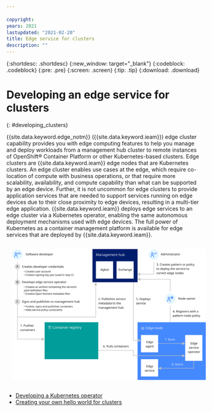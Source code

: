 ```yaml
---

copyright:
years: 2021
lastupdated: "2021-02-20"
title: Edge service for clusters
description: ""
---
```


{:shortdesc: .shortdesc}
{:new_window: target="_blank"}
{:codeblock: .codeblock}
{:pre: .pre}
{:screen: .screen}
{:tip: .tip}
{:download: .download}

# Developing an edge service for clusters
{: #developing_clusters}

{{site.data.keyword.edge_notm}} ({{site.data.keyword.ieam}}) edge cluster capability provides you with edge computing features to help you manage and deploy workloads from a management hub cluster to remote instances of OpenShift® Container Platform or other Kubernetes-based clusters. Edge clusters are {{site.data.keyword.ieam}} edge nodes that are Kubernetes clusters. An edge cluster enables use cases at the edge, which require co-location of compute with business operations, or that require more scalability, availability, and compute capability than what can be supported by an edge device. Further, it is not uncommon for edge clusters to provide application services that are needed to support services running on edge devices due to their close proximity to edge devices, resulting in a multi-tier edge application. {{site.data.keyword.ieam}} deploys edge services to an edge cluster via a Kubernetes operator, enabling the same autonomous deployment mechanisms used with edge devices. The full power of Kubernetes as a container management platform is available for edge services that are deployed by {{site.data.keyword.ieam}}.

<img src="../images/edge/03b_Developing_edge_service_for_cluster.svg" style="margin: 3%" alt="Developing an edge service for clusters">

* [Developing a Kubernetes operator](service_operators.md)
* [Creating your own hello world for clusters](creating_hello_world.md)
